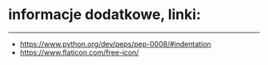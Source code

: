 # informacje dodatkowe, linki:

----

* https://www.python.org/dev/peps/pep-0008/#indentation
* https://www.flaticon.com/free-icon/
